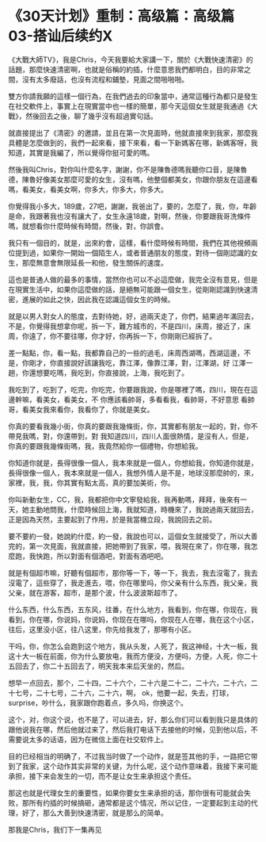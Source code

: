# 《30天计划》重制：高级篇：高级篇03-搭讪后续约X

《大戰大師TV》，我是Chris，今天我要給大家講一下，關於《大戰快速清密》的話題，那麼快速清密啊，也就是俗稱的約插，什麼意思我們都明白，目的非常之間，沒有太多廢話，也沒有流程和鋪墊，見面之間啪啪啪。

雙方你請我願的這樣一個行為，在我們過去的印象當中，通常這種行為都只是發生在社交軟件上，事實上在現實當中也一樣的簡單，那今天這個女生就是我通過《大戰》，然後回去之後，聊了幾乎沒有超過實句話。

就直接提出了《清密》的邀請，並且在第一次見面時，他就直接來到我家，那麼我具體是怎麼做到的，我們一起來看，接下來看，看一下新媽客在哪，新媽客呀，我知道，其實是我編了，所以覺得你挺可愛的嗎。

然後我叫Chris，對你叫什麼名字，謝謝，你不是陳魯德嗎我聽你口音，是陳魯德，陳魯好像美女那麼可愛的女生，沒有嗎，他整個都美女，你跟你朋友在這邊看嗎，看美女，看美女啊，你多大，你多大，你多大。

你覺得我小多大，189歲，27吧，謝謝，我爸出了，要的，怎麼了，我，你，年齡是命，我跟著我也沒有讓大了，女生永遠18歲，對啊，然後，你要跟我哥洗條件嗎，就想看你什麼時候有時間，然後，對，你誤會。

我只有一個目的，就是，出來約會，這樣，看什麼時候有時間，我們在其他視頻兩位提到過，如果你一開始一個陌生人，或者普通朋友的態度，對待一個剛認識的女生，那麼無意會無限延長一和他，發生關係的速度。

這也是普通人做的最多的事情，當然你也可以不必這麼做，我完全沒有意見，但是在現實生活中，如果你這麼做的話，是絕無可能跟一個女生，從剛剛認識到快速清密，進展的如此之快，因此我在認識這個女生的時候。

就是以男人對女人的態度，去對待她，好，過兩天走了，你們，結果過年滿回去，不是，你覺得我想拿你呢，拆一下，難方城市的，不是四川，床周，接近了，床周，你遠了，你不要往哪，你才好，你再拆一下，你剛剛已經拆了。

差一點點，你，看一點，我都靠自己的一些的過毛，床周西湖嗎，西湖這邊，不是，你剛才，你直接說好該讓我吃，靠江澤，像靠江澤，對，江澤湖，好 江澤一趟，你還想要吃嗎，我吃到，你直接說，上海，我吃到了。

我吃到了，吃到了，吃完，你吃完，你要跟我說，你是哪裡了嗎，四川，現在在這邊幹嘛，看美女，看美女，不 你應該看帥哥，多看看我，看帥哥，不好意思 看帥哥，看美女我來看你，我看你了，你就是美女。

你真的要看我幾小街，你真的要跟我幾條街，你，其實都有朋友一起的，對，你不帶見我嗎，對，你還帶到，對 我知道四川，四川人面很熱情，是沒有人，但是，你真的要跟我幾條街嗎，我，我竟然給你一個禮物，你想給我。

你知道你就是，長得很像一個人，我本來就是一個人，你想給我，你知道你就是，長得很像一個人，我本來就是一個人，我想外情人是不是，地球沒那麼帥的，來，家裡，我，我，你其實有點太高，真的要加美術，你。

你叫新動女生，CC，我，我都把你中文寧發給我，我再動嗎，拜拜，後來有一天，她主動地問我，什麼時候回上海，我就知道，時機來了，我說過兩天就回去，正是因為天然，主要起到了作用，於是我當機立段，我說回去之前。

要不要約一發，她說約什麼，約一發，我說也可以，這個女生就接受了，所以大善完的，第一次見面，我就直接，把她帶到了我家，喂，我現在來了，你在哪，我怎麼跑，我快跑，所以對面有個酒吧，對面有酒吧吧。

就是有個超市嘛，好聽有個超市，那你等一下，等一下，我去，我去沒電了，我去沒電了，這些穿了，我走進去，喂，你在哪里吗，你父亲有什么东西，我父亲，我父亲，就在游客，超市，是那个波，什么波波斯超市了。

什么东西，什么东西，五东风，往番，在什么地方，我看到，你在哪，你现在，我看到，你在哪，你说妈，你说妈，你现在在哪吗，你现在人在哪，我在这个小区，往后，这里没小区，往八这里，你先给我发了，那哪有小区。

干吗，你，你怎么会跑到这个地方，我从头发，人死了，我这神经，十大一板，我这十大一板在前面，你为什么要放电，我而方便没，方便吗，方便，人死，你二十五回去了，你二十五回去了，明天我本来后天坐的，然后。

想早一点回去，那个，二十四，二十六个，二十六是二十二，二十六，二十六，二十七号，二十七号，二十六，二十六，啊， ok，他要一起，失去，打球， surprise，吵什么，我家跟你跑着点，多久吗，你换这个。

这个，对，你这个说，也不是了，可以进去，好，那么你们可以看到我只是具体的跟他说我在哪，然后他就过来了，然后我打电话下去接他的时候，见到他以后，不需要说太多的话语，因为在微信上面在社交软件上。

目的已经相当的明确了，不过我当时做了一个动作，就是签其他的手，一路把它带到了我家，这个动作其实非常的关键，为什么呢，这个动作意味着，我接下来可能承担，接下来会发生的一切，而不是让女生来承担这个责任。

那这也就是代理女生的重要性，如果你要女生来承担的话，那你很有可能就会失败，那所有约插的时候搞砸，通常都是这个情况，所以记住，一定要起到主动的代理，好了，那么大善到快速清密，就是那么的简单。

那我是Chris，我们下一集再见